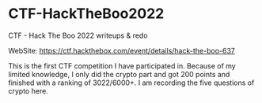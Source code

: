 # CTF-HackTheBoo2022
CTF - Hack The Boo 2022 writeups &amp; redo

WebSite: https://ctf.hackthebox.com/event/details/hack-the-boo-637

This is the first CTF competition I have participated in. Because of my limited knowledge, I only did the crypto part and got 200 points and finished with a ranking of 3022/6000+. I am recording the five questions of crypto here.

